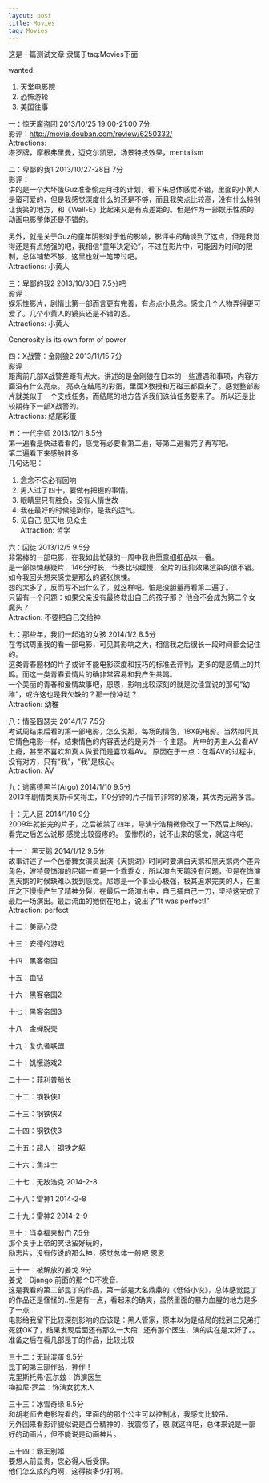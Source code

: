```yaml
---
layout: post
title: Movies
tag: Movies
---
```

这是一篇测试文章 隶属于tag:Movies下面

wanted: <br>
1. 天堂电影院
2. 恐怖游轮
3. 美国往事
 
一：惊天魔盗团  2013/10/25 19:00-21:00  7分 <br>
影评：http://movie.douban.com/review/6250332/ <br>
Attractions:  
塔罗牌，摩根弗里曼，迈克尔凯恩，场景特技效果，mentalism
 
二：卑鄙的我1  2013/10/27-28日   7分 <br>
影评： <br>
讲的是一个大坏蛋Guz准备偷走月球的计划，看下来总体感觉不错，里面的小黄人是蛮可爱的，但是我感觉深度什么的还是不够，而且我笑点比较高，没有什么特别让我笑的地方，和《Wall-E》比起来又是有点差距的。但是作为一部娱乐性质的动画电影整体还是不错的。

另外，就是关于Guz的童年阴影对于他的影响，影评中的确谈到了这点，但是我觉得还是有点勉强的吧，我相信“童年决定论”，不过在影片中，可能因为时间的限制，总体铺垫不够，这里也就一笔带过吧。<br>
Attractions:  小黄人

三：卑鄙的我2 2013/10/30日  7.5分吧 <br>
影评：<br>
娱乐性影片，剧情比第一部而言更有完善，有点点小悬念。感觉几个人物弄得更可爱了。几个小黄人的镜头还是不错的恩。<br>
Attractions: 小黄人

<!--
Se7en: gluttony    greed    sloth    wrath    pride    lust    envy

Nurture apathy as if it were virtue

Humility is their form of pride
-->
Generosity is its own form of power

四：X战警：金刚狼2  2013/11/15  7分 <br>
影评：<br>
距离前几部X战警差距有点大。讲述的是金刚狼在日本的一些遭遇和事项，内容方面没有什么亮点。 亮点在结尾的彩蛋，里面X教授和万磁王都回来了。感觉整部影片就类似于一个支线任务，而结尾的地方告诉我们诛仙任务要来了。 所以还是比较期待下一部X战警的。<br>
Attractions: 结尾彩蛋

五：一代宗师 2013/12/1 8.5分 <br>
第一遍看是快进着看的，感觉有必要看第二遍，等第二遍看完了再写吧。<br>
第二遍看下来感触胜多<br>
几句话吧：<br>
1. 念念不忘必有回响  <br>
2. 男人过了四十，要做有把握的事情。<br>
3. 眼睛里只有胜负，没有人情世故<br>
4. 我在最好的时候碰到你，是我的运气。<br>
5. 见自己 见天地 见众生<br>
Attraction: 哲学

六：囚徒 2013/12/5  9.5分<br>
非常棒的一部电影，在我如此忙碌的一周中我也愿意细细品味一番。<br>
是一部惊悚悬疑片，146分时长，节奏比较缓慢，全片的压抑效果渲染的很不错。 如今我回头想来感觉是那么的紧张惊悚。<br>
想的太多了，反而写不出什么了，就这样吧。怕是没胆量再看第二遍了。<br>
只留有一个问题：如果父亲没有最终救出自己的孩子那？ 他会不会成为第二个女魔头？<br>
Attraction: 不要把自己交给神

七：那些年，我们一起追的女孩  2014/1/2  8.5分 <br>
在考试周里我的看一部电影，可见其影响之大，相信我之后很长一段时间都会记住的。<br>
这类青春题材的片子或许不能电影深度和技巧的标准去评判，更多的是感情上的共鸣。而这一类青春爱情片的确非常容易和我产生共鸣。 <br>
一个美丽的青春和爱情故事吧，恩恩，影响比较深刻的就是沈佳宜说的那句“幼稚”，或许这也是我欠缺的？那一份冲动？<br>
Attraction: 幼稚

八：情圣囧瑟夫 2014/1/7  7.5分 <br>
考试周结束后看的第一部电影，怎么说那，每场的情色，18X的电影。当然如同其它情色电影一样，结束情色的内容表达的是另外一个主题。 
片中的男主人公看AV上瘾，甚至不喜欢和真人做爱而是喜欢看AV。
原因在于一点：在看AV的过程中，没有对方，只有“我”，“我”是核心。<br>
Attraction: AV

九：逃离德黑兰(Argo) 2014/1/10  9.5分 <br>
2013年剧情类奥斯卡奖得主，110分钟的片子情节非常的紧凑，其优秀无需多言。

十：无人区  2014/1/10  9分 <br>
2009年就拍完的片子，之后被禁了四年，导演宁浩稍微修改了一下然后上映的。看完之后怎么说那 感觉比较蛋疼的。
蛮惨烈的，说不出来的感觉，就这样吧

十一： 黑天鹅 2014/1/12  9.5分 <br>
故事讲述了一个芭蕾舞女演员出演《天鹅湖》时同时要演白天鹅和黑天鹅两个差异角色，波特曼饰演的尼娜一直是一个乖乖女，所以演白天鹅没有问题，但是在饰演黑天鹅的时候缺难以找到感觉。尼娜是一个事业心极强，极其追求完美的人，在重压之下慢慢产生了精神分裂，在最后一场演出中，自己捅自己一刀，坚持这完成了最后一场演出。最后流血的她倒在地上，说出了“It was perfect!” <br>
Attraction: perfect

十二：美丽心灵

十三：安德的游戏

十四：黑客帝国

十五：血钻

十六：黑客帝国2

十七：黑客帝国3

十八：金蝉脱壳

十九：复仇者联盟

二十：饥饿游戏2

二十一：菲利普船长

二十二：钢铁侠1

二十三：钢铁侠2

二十四：钢铁侠3

二十五：超人：钢铁之躯

二十六：角斗士

二十七：无敌浩克 2014-2-8

二十八：雷神1  2014-2-8

二十九：雷神2  2014-2-9

三十：当幸福来敲门  7.5分 <br>
     那个关于上帝的笑话蛮好玩的，<br>
     励志片，没有传说的那么神，感觉总体一般吧 恩恩

三十一：被解放的姜戈  9分<br>
     姜戈：Django 前面的那个D不发音.<br>
     这是我看的第二部昆丁的作品，第一部是大名鼎鼎的《低俗小说》，总体感觉昆丁的作品还是怪怪的..但是有一点，看起来的确爽，虽然里面的暴力血腥的地方是多了一点..<br>
     电影给我留下比较深刻影响的应该是：黑人管家，原本以为是结局的找到三兄弟打死就OK了，结果发现后面还有那么一大段.. 还有那个医生，演的实在是太好了。。<br>
     准备之后在看几部昆丁的作品，比较比较

三十二：无耻混蛋 9.5分<br>
     昆丁的第三部作品，神作！<br>
     克里斯托弗·瓦尔兹：饰演医生<br>
     梅拉尼·罗兰：饰演女犹太人<br>

三十三：冰雪奇缘 8.5分<br>
     和胡老师去电影院看的，里面的的那个公主可以控制冰，我感觉比较吊。<br>
     另外回来看影评貌似说是百合精神的，我震惊了，恩 就这样吧，总体来说是一部好的动画片，但不能说是动画神片。<br>

三十四：霸王别姬<br>
     要想人前显贵，您必得人后受罪。<br>
     他们怎么成的角啊，这得挨多少打啊。<br>

     



